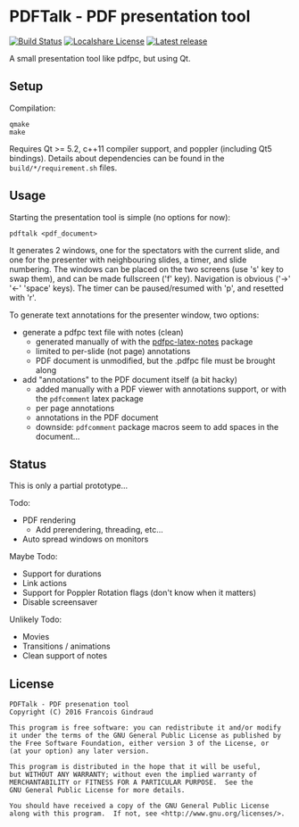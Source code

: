 PDFTalk - PDF presentation tool
===============================

[![Build Status](https://travis-ci.org/lereldarion/pdftalk.svg?branch=master)](https://travis-ci.org/lereldarion/pdftalk)
[![Localshare License](https://img.shields.io/badge/license-GPL3-blue.svg)](#license)
[![Latest release](https://img.shields.io/github/release/lereldarion/pdftalk.svg)](https://github.com/lereldarion/qt-localshare/releases/latest)

A small presentation tool like pdfpc, but using Qt.

Setup
-----

Compilation:
```
qmake
make
```

Requires Qt >= 5.2, c++11 compiler support, and poppler (including Qt5 bindings).
Details about dependencies can be found in the `build/*/requirement.sh` files.

Usage
-----

Starting the presentation tool is simple (no options for now):
```
pdftalk <pdf_document>
```

It generates 2 windows, one for the spectators with the current slide, and one for the presenter with neighbouring slides, a timer, and slide numbering.
The windows can be placed on the two screens (use 's' key to swap them), and can be made fullscreen ('f' key).
Navigation is obvious ('→' '←' 'space' keys).
The timer can be paused/resumed with 'p', and resetted with 'r'.

To generate text annotations for the presenter window, two options:
* generate a pdfpc text file with notes (clean)
	* generated manually of with the [pdfpc-latex-notes](https://github.com/cebe/pdfpc-latex-notes) package
	* limited to per-slide (not page) annotations
	* PDF document is unmodified, but the .pdfpc file must be brought along
* add "annotations" to the PDF document itself (a bit hacky)
	* added manually with a PDF viewer with annotations support, or with the `pdfcomment` latex package
	* per page annotations
	* annotations in the PDF document
	* downside: `pdfcomment` package macros seem to add spaces in the document...

Status
------

This is only a partial prototype...

Todo:
* PDF rendering
	* Add prerendering, threading, etc...
* Auto spread windows on monitors

Maybe Todo:
* Support for durations
* Link actions
* Support for Poppler Rotation flags (don't know when it matters)
* Disable screensaver

Unlikely Todo:
* Movies
* Transitions / animations
* Clean support of notes

License
-------

```
PDFTalk - PDF presenation tool
Copyright (C) 2016 Francois Gindraud

This program is free software: you can redistribute it and/or modify
it under the terms of the GNU General Public License as published by
the Free Software Foundation, either version 3 of the License, or
(at your option) any later version.

This program is distributed in the hope that it will be useful,
but WITHOUT ANY WARRANTY; without even the implied warranty of
MERCHANTABILITY or FITNESS FOR A PARTICULAR PURPOSE.  See the
GNU General Public License for more details.

You should have received a copy of the GNU General Public License
along with this program.  If not, see <http://www.gnu.org/licenses/>.
```
